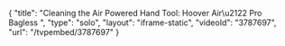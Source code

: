 {
    "title": "Cleaning the Air Powered Hand Tool: Hoover Air\u2122 Pro Bagless ",
    "type": "solo",
    "layout": "iframe-static",
    "videoId": "3787697",
    "url": "\/tvpembed\/3787697"
}